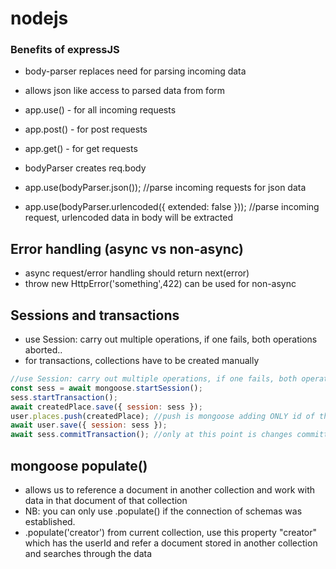 # nodejs

### Benefits of expressJS

- body-parser replaces need for parsing incoming data
- allows json like access to parsed data from form
- app.use() - for all incoming requests
- app.post() - for post requests
- app.get() - for get requests

- bodyParser creates req.body
- app.use(bodyParser.json()); //parse incoming requests for json data
- app.use(bodyParser.urlencoded({ extended: false })); //parse incoming request, urlencoded data in body will be extracted

## Error handling (async vs non-async)

- async request/error handling should return next(error)
- throw new HttpError('something',422) can be used for non-async

## Sessions and transactions

- use Session: carry out multiple operations, if one fails, both operations aborted..
- for transactions, collections have to be created manually

```js
//use Session: carry out multiple operations, if one fails, both operations aborted..
const sess = await mongoose.startSession();
sess.startTransaction();
await createdPlace.save({ session: sess });
user.places.push(createdPlace); //push is mongoose adding ONLY id of the place
await user.save({ session: sess });
await sess.commitTransaction(); //only at this point is changes committed to db, if anything went wrong, a rollback happens
```

## mongoose populate()

- allows us to reference a document in another collection and work with data in that document of that collection
- NB: you can only use .populate() if the connection of schemas was established.
- .populate('creator') from current collection, use this property "creator" which has the userId and refer a document stored in another collection
  and searches through the data

